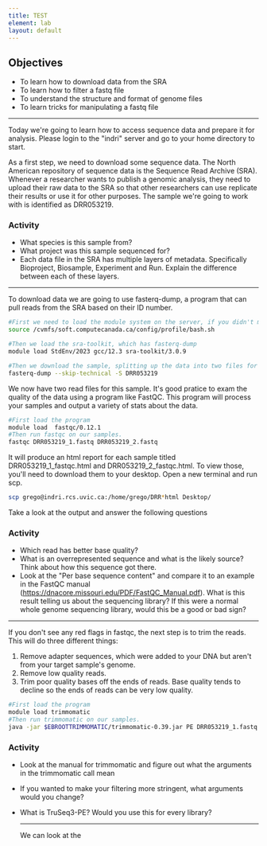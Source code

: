 ```yaml
---
title: TEST
element: lab
layout: default
---
```


## Objectives

- To learn how to download data from the SRA
- To learn how to filter a fastq file
- To understand the structure and format of genome files
- To learn tricks for manipulating a fastq file

****

Today we're going to learn how to access sequence data and prepare it for analysis. Please login to 
the "indri" server and go to your home directory to start. 

As a first step, we need to download some sequence data. The North American repository of sequence data
is the Sequence Read Archive (SRA). Whenever a researcher wants to publish a genomic
analysis, they need to upload their raw data to the SRA so that other
researchers can use replicate their results or use it for other purposes. 
The sample we're going to work with is identified as DRR053219. 

### Activity

- What species is this sample from?
- What project was this sample sequenced for?
- Each data file in the SRA has multiple layers of metadata. Specifically Bioproject, Biosample, Experiment and Run. 
Explain the difference between each of these layers.

****

To download data we are going to use fasterq-dump, a program that can pull reads from the SRA 
based on their ID number. 

```bash
#First we need to load the module system on the server, if you didn't modify your .bashrc in previous lessons.
source /cvmfs/soft.computecanada.ca/config/profile/bash.sh

#Then we load the sra-toolkit, which has fasterq-dump
module load StdEnv/2023 gcc/12.3 sra-toolkit/3.0.9

#Then we download the sample, splitting up the data into two files for the forward and reverse reads
fasterq-dump --skip-technical -S DRR053219

```

We now have two read files for this sample. It's good pratice to exam the quality of the data
using a program like FastQC. This program will process your samples and output a variety of stats 
about the data.


```bash
#First load the program
module load  fastqc/0.12.1
#Then run fastqc on our samples.
fastqc DRR053219_1.fastq DRR053219_2.fastq
```
It will produce an html report for each sample titled DRR053219_1_fastqc.html and DRR053219_2_fastqc.html.
To view those, you'll need to download them to your desktop. Open a new terminal and run scp.
```bash
scp grego@indri.rcs.uvic.ca:/home/grego/DRR*html Desktop/
```

Take a look at the output and answer the following questions
### Activity
- Which read has better base quality?
- What is an overrepresented sequence and what is the likely source? Think about how this sequence got there.
- Look at the "Per base sequence content" and compare it to an example in the FastQC manual (https://dnacore.missouri.edu/PDF/FastQC_Manual.pdf). 
What is this result telling us about the sequencing library? If this were a normal whole genome sequencing library, would this be a 
good or bad sign?

****

If you don't see any red flags in fastqc, the next step is to trim the reads. This will do three different things:
1) Remove adapter sequences, which were added to your DNA but aren't from your target sample's genome.
2) Remove low quality reads.
3) Trim poor quality bases off the ends of reads. Base quality tends to decline so the ends of reads can be very low quality.

```bash
#First load the program
module load trimmomatic
#Then run trimmomatic on our samples.
java -jar $EBROOTTRIMMOMATIC/trimmomatic-0.39.jar PE DRR053219_1.fastq DRR053219_2.fastq DRR053219_1.trim.fastq DRR053219_1.unpaired.fastq DRR053219_2.trim.fastq DRR053219_2.unpaired.fastq ILLUMINACLIP:$EBROOTTRIMMOMATIC/adapters/TruSeq3-PE.fa:2:30:10:2:True LEADING:3 TRAILING:3 MINLEN:36
```
### Activity
- Look at the manual for trimmomatic and figure out what the arguments in the trimmomatic call mean
- If you wanted to make your filtering more stringent, what arguments would you change?
- What is TruSeq3-PE? Would you use this for every library?


  ***

  We can look at the 




